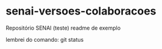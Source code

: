 # senai-versoes-colaboracoes
Repositório SENAI (teste)
readme de exemplo

lembrei do comando: git status